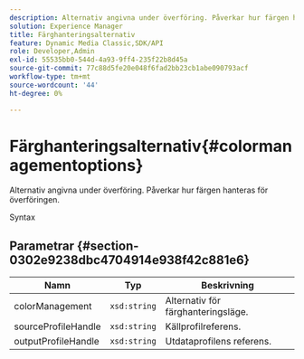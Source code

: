 ```yaml
---
description: Alternativ angivna under överföring. Påverkar hur färgen hanteras för överföringen.
solution: Experience Manager
title: Färghanteringsalternativ
feature: Dynamic Media Classic,SDK/API
role: Developer,Admin
exl-id: 55535bb0-544d-4a93-9ff4-235f22b8d45a
source-git-commit: 77c88d5fe20e048f6fad2bb23cb1abe090793acf
workflow-type: tm+mt
source-wordcount: '44'
ht-degree: 0%

---
```


# Färghanteringsalternativ{#colormanagementoptions}

Alternativ angivna under överföring. Påverkar hur färgen hanteras för överföringen.

Syntax

## Parametrar {#section-0302e9238dbc4704914e938f42c881e6}

| Namn | Typ | Beskrivning |
|---|---|---|
| colorManagement | `xsd:string` | Alternativ för färghanteringsläge. |
| sourceProfileHandle | `xsd:string` | Källprofilreferens. |
| outputProfileHandle | `xsd:string` | Utdataprofilens referens. |
